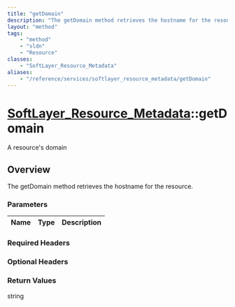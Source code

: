 ```yaml
---
title: "getDomain"
description: "The getDomain method retrieves the hostname for the resource."
layout: "method"
tags:
    - "method"
    - "sldn"
    - "Resource"
classes:
    - "SoftLayer_Resource_Metadata"
aliases:
    - "/reference/services/softlayer_resource_metadata/getDomain"
---
```

# [SoftLayer_Resource_Metadata](/reference/services/SoftLayer_Resource_Metadata)::getDomain

A resource's domain


## Overview 
The getDomain method retrieves the hostname for the resource.

### Parameters 
|Name | Type | Description |
| --- | --- | --- |


### Required Headers

### Optional Headers

### Return Values
string

